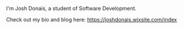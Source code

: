 I'm Josh Donais, a student of Software Development.

Check out my bio and blog here: https://joshdonais.wixsite.com/index
